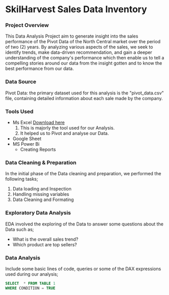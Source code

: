 # SkilHarvest Sales Data Inventory

### Project Overview
This Data Analysis Project aim to generate insight into the sales performance of the Pivot Data of the North Central market over the period of two (2) years. By analyzing various aspects of the sales, we seek to identify trends, make data-driven recommendation, and gain a deeper understanding of the company's performance which then enable us to tell a compelling stories around our data from the insight gotten and to know the best performance from our data.

### Data Source
Pivot Data: the primary dataset used for this analysis is the "pivot_data.csv" file, containing detailed information about each sale made by the company.

### Tools Used

- Ms Excel [Download here](https://microsoft.com)
  1. This is majorly the tool used for our Analysis.
  2. It helped us to Pivot and analyse our Data.
- Google Sheet
- MS Power Bi
  - Creating Reports

### Data Cleaning & Preparation
In the initial phase of the Data cleaning and preparation, we performed the following tasks;
1. Data loading and Inspection
2. Handling missing variables
3. Data Cleaning and Formating

 ### Exploratory Data Analysis
 EDA involved the exploring of the Data to answer some questions about the Data such as;
 - What is the overall sales trend?
 - Which product are top sellers?

### Data Analysis
Include some basic lines of code, queries or some of the DAX expressions used during our analysis;
 
``` SQL
SELECT  * FROM TABLE 1
WHERE CONDITION = TRUE
```

